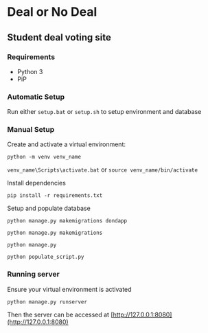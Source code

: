 # Deal or No Deal
## Student deal voting site

### Requirements
- Python 3
- PiP

### Automatic Setup

Run either `setup.bat` or `setup.sh` to setup environment and database

### Manual Setup

Create and activate a virtual environment:

`python -m venv venv_name`

`venv_name\Scripts\activate.bat` or `source venv_name/bin/activate`

Install dependencies

`pip install -r requirements.txt`

Setup and populate database

`python manage.py makemigrations dondapp`

`python manage.py makemigrations`

`python manage.py`

`python populate_script.py`

### Running server

Ensure your virtual environment is activated

`python manage.py runserver`

Then the server can be accessed at [http://127.0.0.1:8080](http://127.0.0.1:8080)